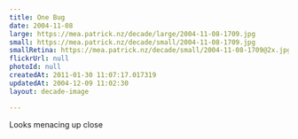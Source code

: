 ```yaml
---
title: One Bug
date: 2004-11-08
large: https://mea.patrick.nz/decade/large/2004-11-08-1709.jpg
small: https://mea.patrick.nz/decade/small/2004-11-08-1709.jpg
smallRetina: https://mea.patrick.nz/decade/small/2004-11-08-1709@2x.jpg
flickrUrl: null
photoId: null
createdAt: 2011-01-30 11:07:17.017319
updatedAt: 2004-12-09 11:02:30
layout: decade-image

---
```

Looks menacing up close
